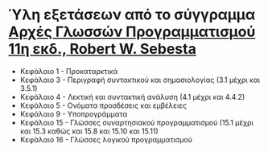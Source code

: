 # Ύλη εξετάσεων από το σύγγραμμα [Αρχές Γλωσσών Προγραμματισμού 11η εκδ., Robert W. Sebesta](https://www.mgiurdas.gr/biblia/arhes-glosson-programmatismoy-11i-ekdosi)

* Κεφάλαιο 1 - Προκαταρκτικά
* Κεφάλαιο 3 - Περιγραφή συντακτικού και σημασιολογίας (3.1 μέχρι και 3.5.1)
* Κεφάλαιο 4 - Λεκτική και συντακτική ανάλυση (4.1 μέχρι και 4.4.2)
* Κεφάλαιο 5 - Ονόματα προσδέσεις και εμβέλειες
* Κεφάλαιο 9 - Υποπρογράμματα
* Κεφάλαιο 15 - Γλώσσες συναρτησιακού προγραμματισμού (15.1 μέχρι και 15.3 καθώς και 15.8 και 15.10 και 15.11)
* Κεφάλαιο 16 - Γλώσσες λογικού προγραμματισμού